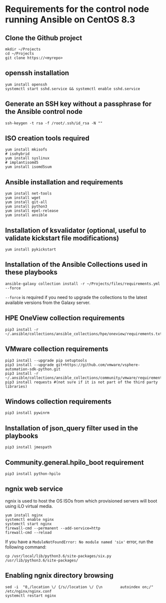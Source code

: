 # Requirements for the control node running Ansible on CentOS 8.3

## Clone the Github project
```
mkdir ~/Projects
cd ~/Projects
git clone https://<myrepo> 
```

## openssh installation
```
yum install openssh
systemctl start sshd.service && systemctl enable sshd.service
```

## Generate an SSH key without a passphrase for the Ansible control node
```
ssh-keygen -t rsa -f /root/.ssh/id_rsa -N ""
``` 

## ISO creation tools required
```
yum install mkisofs
# isohybrid
yum install syslinux
# implantisomd5
yum install isomd5sum
```

## Ansible installation and requirements
```
yum install net-tools
yum install wget
yum install git-all
yum install python3
yum install epel-release
yum install ansible
```

## Installation of ksvalidator (optional, useful to validate kickstart file modifications)
```
yum install pykickstart
```
## Installation of the Ansible Collections used in these playbooks 
``` 
ansible-galaxy collection install -r ~/Projects/files/requirements.yml --force 
```
`--force` is required if you need to upgrade the collections to the latest available versions from the Galaxy server. 


## HPE OneView collection requirements
```
pip3 install -r ~/.ansible/collections/ansible_collections/hpe/oneview/requirements.txt
```

## VMware collection requirements
```
pip3 install --upgrade pip setuptools
pip3 install --upgrade git+https://github.com/vmware/vsphere-automation-sdk-python.git
pip3 install -r ~/.ansible/collections/ansible_collections/community/vmware/requirements.txt
pip3 install requests #(not sure if it is not part of the third party libraries)
```

## Windows collection requirements
```
pip3 install pywinrm
```
## Installation of json_query filter used in the playbooks
```
pip3 install jmespath
```
## Community.general.hpilo_boot requirement
```
pip3 install python-hpilo
```
## ngnix web service
ngnix is used to host the OS ISOs from which provisioned servers will boot using iLO virtual media.
```
yum install nginx
systemctl enable nginx
systemctl start nginx
firewall-cmd --permanent --add-service=http
firewall-cmd --reload
``` 

If you have a `ModuleNotFoundError: No module named 'six'` error, run the following command:
```
cp /usr/local/lib/python3.6/site-packages/six.py /usr/lib/python3.6/site-packages/
```

## Enabling ngnix directory browsing
```
sed -i  "0,/location \/ {/s//location \/ {\n        autoindex on;/" /etc/nginx/nginx.conf
systemctl restart nginx
```

